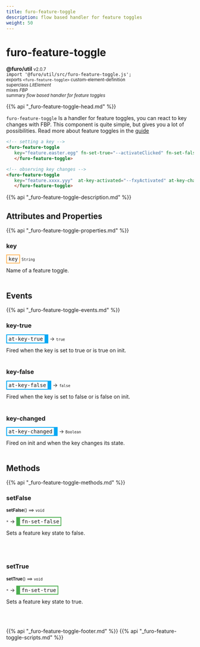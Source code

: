 ```yaml
---
title: furo-feature-toggle
description: flow based handler for feature toggles
weight: 50
---
```


# furo-feature-toggle
**@furo/util** <small>v2.0.7</small>
<br>`import '@furo/util/src/furo-feature-toggle.js';`<small>
<br>exports `<furo-feature-toggle>` custom-element-definition
<br>superclass *LitElement*
<br> mixes *FBP*</small>
<br><small>summary *flow based handler for feature toggles*</small>

{{% api "_furo-feature-toggle-head.md" %}}

`furo-feature-toggle`
 Is a handler for feature toggles, you can react to key changes with FBP.
 This component is quite simple, but gives you a lot of possibilities.
 Read more about feature toggles in the [guide](/docs/guides/featuretoggle/)

 ```html
 <!-- setting a key -->
<furo-feature-toggle
    key="feature.easter.egg" fn-set-true="--activateClicked" fn-set-false="--disableClicked">
    </furo-feature-toggle>

 <!-- observing key changes -->
 <furo-feature-toggle
    key="feature.xxxx.yyy"  at-key-activated="--fxyActivated" at-key-changed="--fxyChanged">
    </furo-feature-toggle>

 ```

{{% api "_furo-feature-toggle-description.md" %}}


## Attributes and Properties
{{% api "_furo-feature-toggle-properties.md" %}}






### **key**

<span  style="border-width:2px; border-style: solid;border-color:  rgb(255, 182, 91);font-family:monospace; padding:2px 4px;">key</span>
<small>`String` </small>

Name of a feature toggle.
<br><br>
## Events
{{% api "_furo-feature-toggle-events.md" %}}

### **key-true**
<span  style="border-width:2px 10px 2px 2px; border-style: solid;border-color:  rgb(2, 168, 244);font-family:monospace; padding:2px 4px;">at-key-true</span>
→ <small>`true`</small>

Fired when the key is set to true or is true on init.
<br><br>
### **key-false**
<span  style="border-width:2px 10px 2px 2px; border-style: solid;border-color:  rgb(2, 168, 244);font-family:monospace; padding:2px 4px;">at-key-false</span>
→ <small>`false`</small>

Fired when the key is set to false or is false on init.
<br><br>
### **key-changed**
<span  style="border-width:2px 10px 2px 2px; border-style: solid;border-color:  rgb(2, 168, 244);font-family:monospace; padding:2px 4px;">at-key-changed</span>
→ <small>`Boolean`</small>

Fired on init and when the key changes its state.
<br><br>

## Methods
{{% api "_furo-feature-toggle-methods.md" %}}



### **setFalse**
<small>**setFalse**() ⟹ `void`</small>

<small>`*`</small> →
<span  style="border-width:2px 2px 2px 10px; border-style: solid;border-color:  rgb(76, 175, 80);font-family:monospace; padding:2px 4px;">fn-set-false</span>

Sets a feature key state to false.

<br><br>

### **setTrue**
<small>**setTrue**() ⟹ `void`</small>

<small>`*`</small> →
<span  style="border-width:2px 2px 2px 10px; border-style: solid;border-color:  rgb(76, 175, 80);font-family:monospace; padding:2px 4px;">fn-set-true</span>

Sets a feature key state to true.

<br><br>





{{% api "_furo-feature-toggle-footer.md" %}}
{{% api "_furo-feature-toggle-scripts.md" %}}
